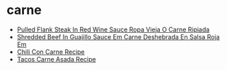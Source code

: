# carne

 * [Pulled Flank Steak In Red Wine Sauce Ropa Vieja O Carne Ripiada](index/p/pulled-flank-steak-in-red-wine-sauce-ropa-vieja-o-carne-ripiada.json)
 * [Shredded Beef In Guajillo Sauce Em Carne Deshebrada En Salsa Roja Em](index/s/shredded-beef-in-guajillo-sauce-em-carne-deshebrada-en-salsa-roja-em-242595.json)
 * [Chili Con Carne Recipe](index/c/chili-con-carne-recipe.json)
 * [Tacos Carne Asada Recipe](index/t/tacos-carne-asada-recipe.json)
